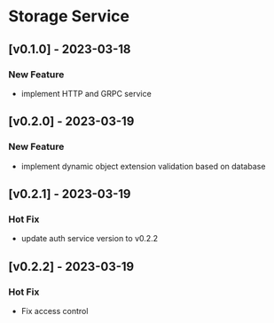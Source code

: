# Storage Service

## [v0.1.0] - 2023-03-18
### New Feature
- implement HTTP and GRPC service

## [v0.2.0] - 2023-03-19
### New Feature
- implement dynamic object extension validation based on database

## [v0.2.1] - 2023-03-19
### Hot Fix
- update auth service version to v0.2.2

## [v0.2.2] - 2023-03-19
### Hot Fix
- Fix access control
